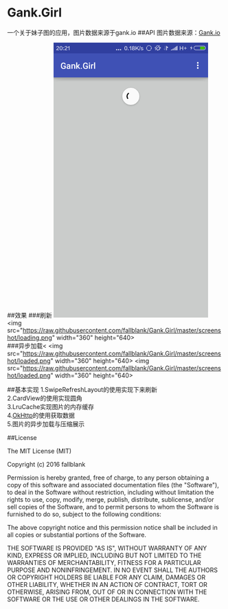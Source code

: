 # Gank.Girl
一个关于妹子图的应用，图片数据来源于gank.io
##API
图片数据来源：<a href="http://gank.io/api">Gank.io</a>

##效果
###刷新
<img src="https://raw.githubusercontent.com/fallblank/Gank.Girl/master/screenshot/SwipFresh.png" width="360" height="640">
<img src="https://raw.githubusercontent.com/fallblank/Gank.Girl/master/screenshot/loading.png" width="360" height="640></br>
###异步加载<
<img src="https://raw.githubusercontent.com/fallblank/Gank.Girl/master/screenshot/loaded.png" width="360" height="640>
<img src="https://raw.githubusercontent.com/fallblank/Gank.Girl/master/screenshot/loaded.png" width="360" height="640></br>

##基本实现
1.SwipeRefreshLayout的使用实现下来刷新</br>
2.CardView的使用实现圆角</br>
3.LruCache实现图片的内存缓存<br>
4.<a href="https://github.com/square/okhttp">OkHttp</a>的使用获取数据<br>
5.图片的异步加载与压缩展示<br>



##License

The MIT License (MIT)

Copyright (c) 2016 fallblank

Permission is hereby granted, free of charge, to any person obtaining a copy
of this software and associated documentation files (the "Software"), to deal
in the Software without restriction, including without limitation the rights
to use, copy, modify, merge, publish, distribute, sublicense, and/or sell
copies of the Software, and to permit persons to whom the Software is
furnished to do so, subject to the following conditions:

The above copyright notice and this permission notice shall be included in all
copies or substantial portions of the Software.

THE SOFTWARE IS PROVIDED "AS IS", WITHOUT WARRANTY OF ANY KIND, EXPRESS OR
IMPLIED, INCLUDING BUT NOT LIMITED TO THE WARRANTIES OF MERCHANTABILITY,
FITNESS FOR A PARTICULAR PURPOSE AND NONINFRINGEMENT. IN NO EVENT SHALL THE
AUTHORS OR COPYRIGHT HOLDERS BE LIABLE FOR ANY CLAIM, DAMAGES OR OTHER
LIABILITY, WHETHER IN AN ACTION OF CONTRACT, TORT OR OTHERWISE, ARISING FROM,
OUT OF OR IN CONNECTION WITH THE SOFTWARE OR THE USE OR OTHER DEALINGS IN THE
SOFTWARE.
